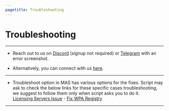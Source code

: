 ```yaml
---
pagetitle: Troubleshooting
---
```


# Troubleshooting

------------------------------------------------------------------------

-   Reach out to us on [Discord](https://discord.gg/gjJEfq7ux8) (signup not required) or [Telegram](https://t.me/Microsoft_Activation_Scripts) with an error screenshot.

-   Alternatively, you can connect with us [here](contactus.html).

------------------------------------------------------------------------

-   Troubleshoot option in MAS has various options for the fixes. Script may ask to check the below links for these specific cases troubleshooting, we suggest to follow them only when script asks you to do it.\
    [Licensing Servers Issue](licensing-servers-issue.html) - [Fix WPA Registry](fix-wpa-registry.html)

------------------------------------------------------------------------
